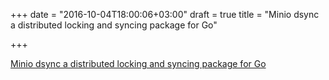 +++
date = "2016-10-04T18:00:06+03:00"
draft = true
title = "Minio dsync a distributed locking and syncing package for Go"

+++

<p><a href="https://blog.minio.io/minio-dsync-a-distributed-locking-and-syncing-package-for-go-ca2c72dcc359">Minio dsync a distributed locking and syncing package for Go</a></p>
